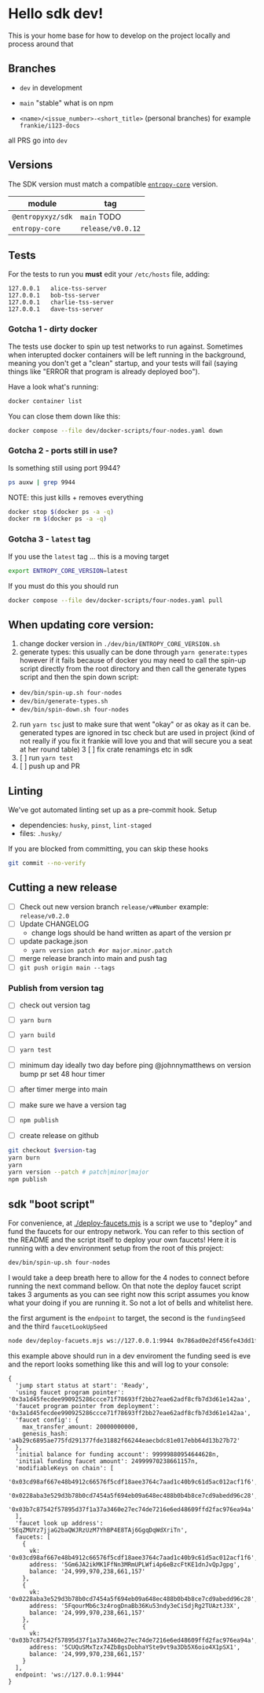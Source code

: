 # Hello sdk dev!

This is your home base for how to develop on the project locally and process around that

## Branches

- `dev`
  in development
- `main`
  "stable" what is on npm

- `<name>/<issue_number>-<short_title>` (personal branches)
  for example `frankie/i123-docs`

all PRS go into `dev`

## Versions

The SDK version must match a compatible [`entropy-core`](https://github.com/entropyxyz/entropy-core) version.

<!-- TODO: -->

| module            | tag               |
| ----------------- | ----------------- |
| `@entropyxyz/sdk` | `main` TODO       |
| `entropy-core`    | `release/v0.0.12` |


## Tests

For the tests to run you **must** edit your `/etc/hosts` file, adding:

```
127.0.0.1   alice-tss-server
127.0.0.1   bob-tss-server
127.0.0.1   charlie-tss-server
127.0.0.1   dave-tss-server
```

### Gotcha 1 - dirty docker

The tests use docker to spin up test networks to run against. Sometimes when
interupted docker containers will be left running in the background, meaning you
don't get a "clean" startup, and your tests will fail (saying things like "ERROR
that program is already deployed boo").

Have a look what's running:

```bash
docker container list
```

You can close them down like this:

```bash
docker compose --file dev/docker-scripts/four-nodes.yaml down
```

### Gotcha 2 - ports still in use?

Is something still using port 9944?

```bash
ps auxw | grep 9944
```

NOTE: this just kills + removes everything

```bash
docker stop $(docker ps -a -q)
docker rm $(docker ps -a -q)
```

### Gotcha 3 - `latest` tag

If you use the `latest` tag ... this is a moving target

```bash
export ENTROPY_CORE_VERSION=latest
```

If you must do this you should run

```bash
docker compose --file dev/docker-scripts/four-nodes.yaml pull
```

## When updating core version:

1. change docker version in `./dev/bin/ENTROPY_CORE_VERSION.sh`
2. generate types: this usually can be done through `yarn generate:types`
   however if it fails because of docker you may need to call the spin-up script
   directly from the root directory and then call the generate types script and
   then the spin down script:

- `dev/bin/spin-up.sh four-nodes`
- `dev/bin/generate-types.sh`
- `dev/bin/spin-down.sh four-nodes`

2. run `yarn tsc` just to make sure that went "okay" or as okay as it can be.
   generated types are ignored in tsc check but are used in project (kind of not
   really if you fix it frankie will love you and that will secure you a seat at
   her round table)
   3 [ ] fix crate renamings etc in sdk
3. [ ] run `yarn test`
4. [ ] push up and PR

## Linting

We've got automated linting set up as a pre-commit hook.
Setup

- dependencies: `husky`, `pinst`, `lint-staged`
- files: `.husky/`

If you are blocked from committing, you can skip these hooks

```bash
git commit --no-verify
```

## Cutting a new release

- [ ] Check out new version branch `release/v#Number` example: `release/v0.2.0`
- [ ] Update CHANGELOG
  - change logs should be hand written as apart of the version pr
- [ ] update package.json
  - `yarn version patch #or major.minor.patch`
- [ ] merge release branch into main and push tag
- [ ] `git push origin main --tags`

### Publish from version tag

- [ ] check out version tag
- [ ] `yarn burn`
- [ ] `yarn build`
- [ ] `yarn test`


  <!-- TO-DO: figure out with him an automated system -->

- [ ] minimum day ideally two day before ping @johnnymatthews on version bump pr set 48 hour timer
- [ ] after timer merge into main
- [ ] make sure we have a version tag
- [ ] `npm publish`
- [ ] create release on github

```bash
git checkout $version-tag
yarn burn
yarn
yarn version --patch # patch|minor|major
npm publish
```

## sdk "boot script"

For convenience, at [./deploy-faucets.mjs](./deploy-faucets.mjs ) is a script we use to "deploy" and fund the faucets for our entropy network. You can refer to this section of the README and the script itself to deploy your own faucets! Here it is running with a dev environment setup from the root of this project:

```bash
dev/bin/spin-up.sh four-nodes
```
I would take a deep breath here to allow for the 4 nodes to connect before running the next command bellow. On that note the deploy faucet script takes 3 arguments as you can see right now this script assumes you know what your doing if you are running it. So not a lot of bells and whitelist here.

the first argument is the `endpoint` to target, the second is the `fundingSeed` and the third `faucetLookUpSeed` <!--yes seeds()! not mnemonic go play alone this script will never take a mnemonic maybe one day i'll make it preterite to use like asci fireworks or something else integrated with the cli-->

```bash
node dev/deploy-facuets.mjs ws://127.0.0.1:9944 0x786ad0e2df456fe43dd1f91ebca22e235bc162e0bb8d53c633e8c85b2af68b7a 0x20423b5ff4984bcb8922483c98afb7eaa056c40fc431f8a314211e3d94a4222f

```
this example above should run in a dev enviroment the funding seed is eve and the report looks something like this and will log to your console:

```
{
  'jump start status at start': 'Ready',
  'using faucet program pointer': '0x3a1d45fecdee990925286ccce71f78693ff2bb27eae62adf8cfb7d3d61e142aa',
  'faucet program pointer from deployment': '0x3a1d45fecdee990925286ccce71f78693ff2bb27eae62adf8cfb7d3d61e142aa',
  'faucet config': {
    max_transfer_amount: 20000000000,
    genesis_hash: 'a4b29c6895ae775fd291377fde31882f66244eaecbdc81e017ebb64d13b27b72'
  },
  'initial balance for funding account': 99999880954644628n,
  'initial funding faucet amount': 24999970238661157n,
  'modifiableKeys on chain': [
    '0x03cd98af667e48b4912c66576f5cdf18aee3764c7aad1c40b9c61d5ac012acf1f6',
    '0x0228aba3e529d3b78b0cd7454a5f694eb09a648ec488b0b4b8ce7cd9abedd96c28',
    '0x03b7c87542f57895d37f1a37a3460e27ec74de7216e6ed48609ffd2fac976ea94a'
  ],
  'faucet look up address': '5EqZMUYz7jjaG2baQWJRzUzM7YhBP4E8TAj6GgqDqWdXriTn',
  faucets: [
    {
      vk: '0x03cd98af667e48b4912c66576f5cdf18aee3764c7aad1c40b9c61d5ac012acf1f6',
      address: '5Gm6JA2ikMK1FfNn3MRmUPLWfi4p6eBzcFtKE1dnJvQpJgpg',
      balance: '24,999,970,238,661,157'
    },
    {
      vk: '0x0228aba3e529d3b78b0cd7454a5f694eb09a648ec488b0b4b8ce7cd9abedd96c28',
      address: '5FqourMb6c3z4rogDnaBb36Ku53ndy3eCiSdjRg2TUAztJ3X',
      balance: '24,999,970,238,661,157'
    },
    {
      vk: '0x03b7c87542f57895d37f1a37a3460e27ec74de7216e6ed48609ffd2fac976ea94a',
      address: '5CUQuSMxTzx74Zb8gsDobhaYSte9vt9a3Db5X6oio4X1pSX1',
      balance: '24,999,970,238,661,157'
    }
  ],
  endpoint: 'ws://127.0.0.1:9944'
}
```